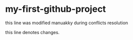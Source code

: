 # my-first-github-project
this line was modified manuakky during conflicts resolution


this line denotes changes.
